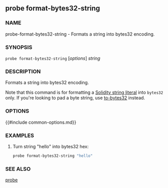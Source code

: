 ## probe format-bytes32-string

### NAME

probe-format-bytes32-string - Formats a string into bytes32 encoding.

### SYNOPSIS

``probe format-bytes32-string`` [*options*] *string*

### DESCRIPTION

Formats a string into bytes32 encoding.

Note that this command is for formatting a [Solidity string literal](https://docs.soliditylang.org/en/v0.8.16/types.html#string-literals-and-types) into `bytes32` only. If you're looking to pad a byte string, use [to-bytes32](./probe-to-bytes32.md) instead.

### OPTIONS

{{#include common-options.md}}

### EXAMPLES

1. Turn string "hello" into bytes32 hex:
    ```sh
    probe format-bytes32-string "hello"
    ```

### SEE ALSO

[probe](./probe.md)
